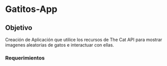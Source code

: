 # Gatitos-App
## Objetivo
Creación de Aplicación que utilice los recursos de The Cat API para mostrar imagenes aleatorias de gatos e interactuar con ellas.
### Requerimientos
